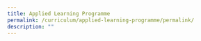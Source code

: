 ```yaml
---
title: Applied Learning Programme
permalink: /curriculum/applied-learning-programme/permalink/
description: ""
---
```

